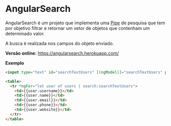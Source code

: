 # AngularSearch

AngularSearch é um projeto que implementa uma [Pipe](https://github.com/paulotokarskiglinski/angularSearch/blob/master/src/app/pipes/search.pipe.ts) de pesquisa que tem por objetivo filtrar e retornar um vetor de objetos que contenham um determinado valor.

A busca é realizada nos campos do objeto enviado.

**Versão online:** https://angularsearch.herokuapp.com/

**Exemplo**
``` html
<input type="text" id="searchTextUsers" [(ngModel)]="searchTextUsers" placeholder="Type here...">

<table>
  <tr *ngFor="let user of users | search:searchTextUsers">
    <td>{{user.username}}</td>
    <td>{{user.name}}</td>
    <td>{{user.email}}</td>
    <td>{{user.phone}}</td>
    <td>{{user.website}}</td>
  </tr>
</table>
```
